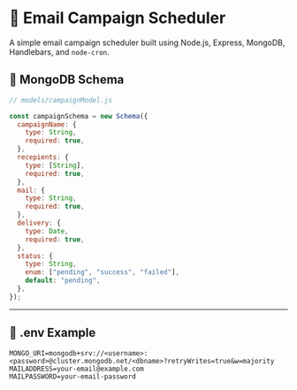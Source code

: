 # 📧 Email Campaign Scheduler

A simple email campaign scheduler built using Node.js, Express, MongoDB, Handlebars, and `node-cron`.

## 📄 MongoDB Schema

```js
// models/campaignModel.js

const campaignSchema = new Schema({
  campaignName: {
    type: String,
    required: true,
  },
  recepients: {
    type: [String],
    required: true,
  },
  mail: {
    type: String,
    required: true,
  },
  delivery: {
    type: Date,
    required: true,
  },
  status: {
    type: String,
    enum: ["pending", "success", "failed"],
    default: "pending",
  },
});
```

---

## 📁 .env Example

```dotenv
MONGO_URI=mongodb+srv://<username>:<password>@cluster.mongodb.net/<dbname>?retryWrites=true&w=majority
MAILADDRESS=your-email@example.com
MAILPASSWORD=your-email-password
```
